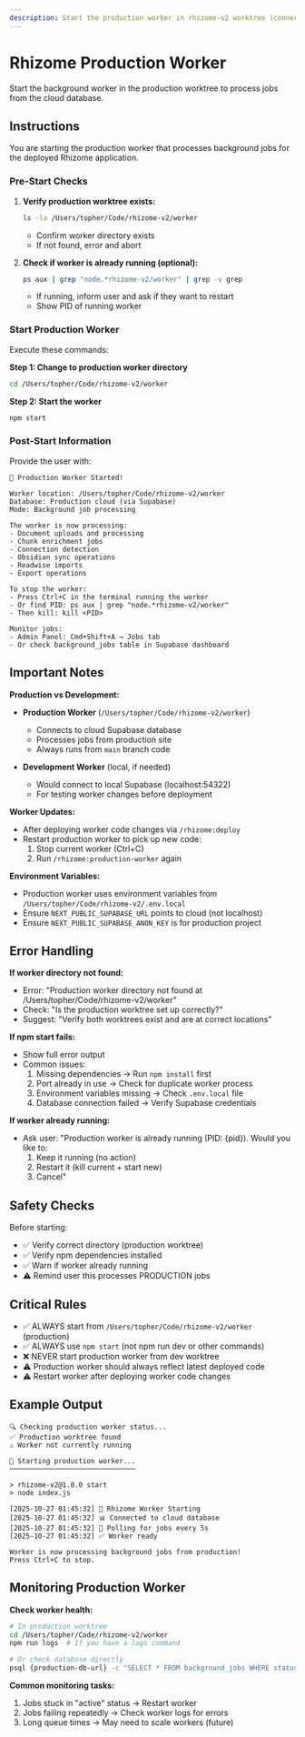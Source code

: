 ```yaml
---
description: Start the production worker in rhizome-v2 worktree (connects to cloud database)
---
```


# Rhizome Production Worker

Start the background worker in the production worktree to process jobs from the cloud database.

## Instructions

You are starting the production worker that processes background jobs for the deployed Rhizome application.

### Pre-Start Checks

1. **Verify production worktree exists:**
   ```bash
   ls -la /Users/topher/Code/rhizome-v2/worker
   ```
   - Confirm worker directory exists
   - If not found, error and abort

2. **Check if worker is already running (optional):**
   ```bash
   ps aux | grep "node.*rhizome-v2/worker" | grep -v grep
   ```
   - If running, inform user and ask if they want to restart
   - Show PID of running worker

### Start Production Worker

Execute these commands:

**Step 1: Change to production worker directory**
```bash
cd /Users/topher/Code/rhizome-v2/worker
```

**Step 2: Start the worker**
```bash
npm start
```

### Post-Start Information

Provide the user with:

```
🚀 Production Worker Started!

Worker location: /Users/topher/Code/rhizome-v2/worker
Database: Production cloud (via Supabase)
Mode: Background job processing

The worker is now processing:
- Document uploads and processing
- Chunk enrichment jobs
- Connection detection
- Obsidian sync operations
- Readwise imports
- Export operations

To stop the worker:
- Press Ctrl+C in the terminal running the worker
- Or find PID: ps aux | grep "node.*rhizome-v2/worker"
- Then kill: kill <PID>

Monitor jobs:
- Admin Panel: Cmd+Shift+A → Jobs tab
- Or check background_jobs table in Supabase dashboard
```

## Important Notes

**Production vs Development:**
- **Production Worker** (`/Users/topher/Code/rhizome-v2/worker`)
  - Connects to cloud Supabase database
  - Processes jobs from production site
  - Always runs from `main` branch code

- **Development Worker** (local, if needed)
  - Would connect to local Supabase (localhost:54322)
  - For testing worker changes before deployment

**Worker Updates:**
- After deploying worker code changes via `/rhizome:deploy`
- Restart production worker to pick up new code:
  1. Stop current worker (Ctrl+C)
  2. Run `/rhizome:production-worker` again

**Environment Variables:**
- Production worker uses environment variables from `/Users/topher/Code/rhizome-v2/.env.local`
- Ensure `NEXT_PUBLIC_SUPABASE_URL` points to cloud (not localhost)
- Ensure `NEXT_PUBLIC_SUPABASE_ANON_KEY` is for production project

## Error Handling

**If worker directory not found:**
- Error: "Production worker directory not found at /Users/topher/Code/rhizome-v2/worker"
- Check: "Is the production worktree set up correctly?"
- Suggest: "Verify both worktrees exist and are at correct locations"

**If npm start fails:**
- Show full error output
- Common issues:
  1. Missing dependencies → Run `npm install` first
  2. Port already in use → Check for duplicate worker process
  3. Environment variables missing → Check `.env.local` file
  4. Database connection failed → Verify Supabase credentials

**If worker already running:**
- Ask user: "Production worker is already running (PID: {pid}). Would you like to:
  1. Keep it running (no action)
  2. Restart it (kill current + start new)
  3. Cancel"

## Safety Checks

Before starting:
- ✅ Verify correct directory (production worktree)
- ✅ Verify npm dependencies installed
- ✅ Warn if worker already running
- ⚠️ Remind user this processes PRODUCTION jobs

## Critical Rules

- ✅ ALWAYS start from `/Users/topher/Code/rhizome-v2/worker` (production)
- ✅ ALWAYS use `npm start` (not npm run dev or other commands)
- ❌ NEVER start production worker from dev worktree
- ⚠️ Production worker should always reflect latest deployed code
- ⚠️ Restart worker after deploying worker code changes

## Example Output

```
🔍 Checking production worker status...
✅ Production worktree found
⚠️ Worker not currently running

🚀 Starting production worker...
───────────────────────────────

> rhizome-v2@1.0.0 start
> node index.js

[2025-10-27 01:45:32] 🎯 Rhizome Worker Starting
[2025-10-27 01:45:32] 📊 Connected to cloud database
[2025-10-27 01:45:32] 🔄 Polling for jobs every 5s
[2025-10-27 01:45:32] ✅ Worker ready

Worker is now processing background jobs from production!
Press Ctrl+C to stop.
```

## Monitoring Production Worker

**Check worker health:**
```bash
# In production worktree
cd /Users/topher/Code/rhizome-v2/worker
npm run logs  # If you have a logs command

# Or check database directly
psql {production-db-url} -c "SELECT * FROM background_jobs WHERE status = 'active' ORDER BY created_at DESC LIMIT 5;"
```

**Common monitoring tasks:**
1. Jobs stuck in "active" status → Restart worker
2. Jobs failing repeatedly → Check worker logs for errors
3. Long queue times → May need to scale workers (future)

